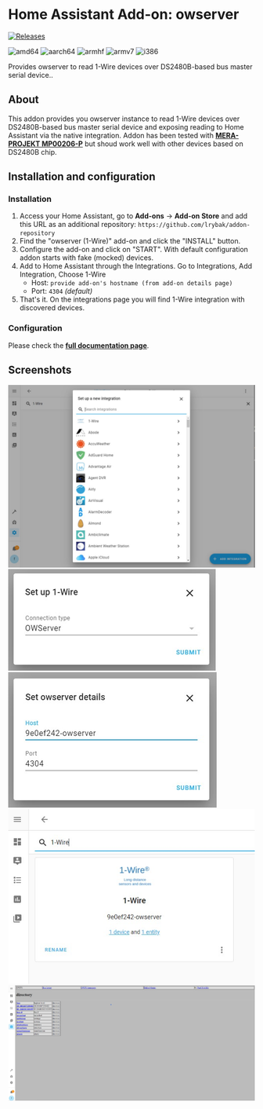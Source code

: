 # Home Assistant Add-on: owserver

[![Releases][version]][releases]

![amd64][amd64-shield]
![aarch64][aarch64-shield]
![armhf][armhf-shield]
![armv7][armv7-shield]
![i386][i386-shield]

Provides owserver to read 1-Wire devices over DS2480B-based bus master serial device..


## About

This addon provides you owserver instance to read 1-Wire devices over DS2480B-based bus master serial device and exposing reading to Home Assistant via the native integration. Addon has been tested with **[MERA-PROJEKT MP00206-P](http://www.meraprojekt.com.pl/mp00206-p.html)** but shoud work well with other devices based on DS2480B chip.

## Installation and configuration

### Installation

1. Access your Home Assistant, go to **Add-ons** -> **Add-on Store** and add this URL as an additional repository: 
`https://github.com/lrybak/addon-repository`
1. Find the "owserver (1-Wire)" add-on and click the "INSTALL" button.
1. Configure the add-on and click on "START". With default configuration addon starts with fake (mocked) devices.
1. Add to Home Assistant through the Integrations. Go to Integrations, Add Integration, Choose 1-Wire
    - Host: `provide add-on's hostname (from add-on details page)`
    - Port: `4304` _(default)_
1. That's it. On the integrations page you will find 1-Wire integration with discovered devices.

### Configuration
Please check the **[full documentation page](https://github.com/lrybak/addon-owserver/blob/master/owserver/DOCS.md)**.

## Screenshots

![Integration setup 1](https://github.com/lrybak/addon-owserver/raw/master/images/screenshot_setup1.jpg)
![Integration setup 2](https://github.com/lrybak/addon-owserver/raw/master/images/screenshot_setup2.jpg)
![Integration setup 3](https://github.com/lrybak/addon-owserver/raw/master/images/screenshot_setup3.jpg)
![Integrations page](https://github.com/lrybak/addon-owserver/raw/master/images/screenshot_integrations.jpg)
![owhttpd](https://github.com/lrybak/addon-owserver/raw/master/images/screenshot_owhttpd.jpg)

[version]: https://img.shields.io/badge/version-v0.3.0-blue.svg
[releases]: https://github.com/lrybak/hassio-owserver/releases
[addons-repository]: https://github.com/lrybak/addon-repository
[addons-repository-beta]: https://github.com/lrybak/addon-repository-beta
[addons-repository-edge]: https://github.com/lrybak/addon-repository-edge

[amd64-shield]: https://img.shields.io/badge/amd64-yes-green.svg
[aarch64-shield]: https://img.shields.io/badge/aarch64-yes-green.svg
[armhf-shield]: https://img.shields.io/badge/armhf-yes-green.svg
[armv7-shield]: https://img.shields.io/badge/armv7-yes-green.svg
[i386-shield]: https://img.shields.io/badge/i386-no-red.svg